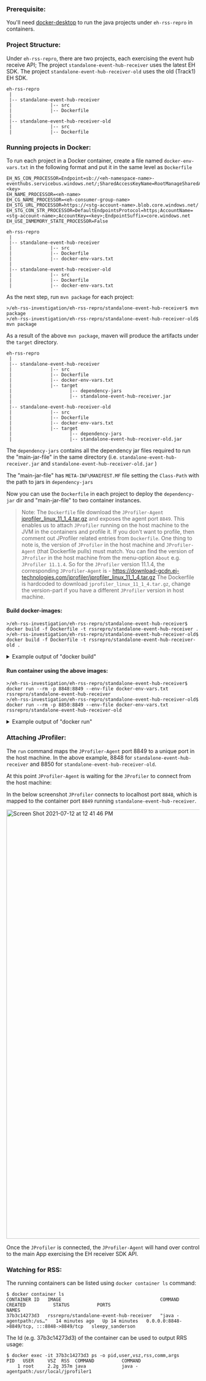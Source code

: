 ### Prerequisite:

You'll need [docker-desktop](https://www.docker.com/products/docker-desktop) to run the java projects under `eh-rss-repro` in containers.

### Project Structure:

Under `eh-rss-repro`, there are two projects, each exercising the event hub receive API;
The project `standalone-event-hub-receiver` uses the latest EH SDK.
The project `standalone-event-hub-receiver-old` uses the old (Track1) EH SDK.

```
eh-rss-repro
 |
 |-- standalone-event-hub-receiver
 |              |-- src
 |              |-- Dockerfile
 |
 |-- standalone-event-hub-receiver-old
 |              |-- src
 |              |-- Dockerfile
```

### Running projects in Docker:

To run each project in a Docker container, create a file named `docker-env-vars.txt` in the following format and put it in the same level as `Dockerfile`

```
EH_NS_CON_PROCESSOR=Endpoint=sb://<eh-namespace-name>-eventhubs.servicebus.windows.net/;SharedAccessKeyName=RootManageSharedAccessKey;SharedAccessKey=<key>
EH_NAME_PROCESSOR=<eh-name>
EH_CG_NAME_PROCESSOR=<eh-consumer-group-name>
EH_STG_URL_PROCESSOR=https://<stg-account-name>.blob.core.windows.net/
EH_STG_CON_STR_PROCESSOR=DefaultEndpointsProtocol=https;AccountName=<stg-account-name>;AccountKey=<key>;EndpointSuffix=core.windows.net
EH_USE_INMEMORY_STATE_PROCESSOR=False 
```

```
eh-rss-repro
 |
 |-- standalone-event-hub-receiver
 |              |-- src
 |              |-- Dockerfile
 |              |-- docker-env-vars.txt
 |
 |-- standalone-event-hub-receiver-old
 |              |-- src
 |              |-- Dockerfile
 |              |-- docker-env-vars.txt
```

As the next step, run `mvn package` for each project:

```
>/eh-rss-investigation/eh-rss-repro/standalone-event-hub-receiver$ mvn package
>/eh-rss-investigation/eh-rss-repro/standalone-event-hub-receiver-old$ mvn package
```

As a result of the above `mvn package`, maven will produce the artifacts under the `target` directory. 

```
eh-rss-repro
 |
 |-- standalone-event-hub-receiver
 |              |-- src
 |              |-- Dockerfile
 |              |-- docker-env-vars.txt
 |              |-- target
 |                     |-- dependency-jars 
 |                     |-- standalone-event-hub-receiver.jar
 |
 |-- standalone-event-hub-receiver-old
 |              |-- src
 |              |-- Dockerfile
 |              |-- docker-env-vars.txt
 |              |-- target
 |                     |-- dependency-jars 
 |                     |-- standalone-event-hub-receiver-old.jar
```

The `dependency-jars` contains all the dependency jar files required to run the "main-jar-file" in the same directory (i.e. `standalone-event-hub-receiver.jar` and `standalone-event-hub-receiver-old.jar` )

The "main-jar-file" has `META-INF\MANIFEST.MF` file setting the `Class-Path` with the path to jars in `dependency-jars`

Now you can use the `Dockerfile` in each project to deploy the `dependency-jar` dir and "main-jar-file" to two container instances.

> Note: The `Dockerfile` file download the `JProfiler-Agent` [jprofiler_linux_11_1_4.tar.gz](https://download-gcdn.ej-technologies.com/jprofiler/jprofiler_linux_11_1_4.tar.gz) and exposes the agent port `8849`. 
> This enables us to attach `JProfiler` running on the host machine to the JVM in the containers and profile it.
> If you don't want to profile, then comment out JProfiler related entries from `Dockerfile`.
> One thing to note is, the version of `JProfiler` in the host machine and `JProfiler-Agent` (that Dockerfile pulls) must match. You can find the version of `JProfiler` in the host machine from the menu-option `About`  e.g. `JProfiler 11.1.4`.
> So for the `JProfiler` version 11.1.4, the corresponding `JProfiler-Agent` is - https://download-gcdn.ej-technologies.com/jprofiler/jprofiler_linux_11_1_4.tar.gz
> The Dockerfile is hardcoded to download `jprofiler_linux_11_1_4.tar.gz`, change the version-part if you have a different `JProfiler` version in host machine.

#### Build docker-images:

```
>/eh-rss-investigation/eh-rss-repro/standalone-event-hub-receiver$ docker build -f Dockerfile -t rssrepro/standalone-event-hub-receiver .
>/eh-rss-investigation/eh-rss-repro/standalone-event-hub-receiver-old$ docker build -f Dockerfile -t rssrepro/standalone-event-hub-receiver-old .
```

<details><summary>Example output of "docker build"</summary>

```

anuthomaschandy@lipeng-43933457: ~/eh-rss-investigation/eh-rss-repro/standalone-event-hub-receiver$main$ docker build -f Dockerfile -t rssrepro/standalone-event-hub-receiver .
[+] Building 46.6s (11/11) FINISHED                                                                                                                                                                                                    
 => [internal] load build definition from Dockerfile                                                                                                                                                                              0.0s
 => => transferring dockerfile: 1.12kB                                                                                                                                                                                            0.0s
 => [internal] load .dockerignore                                                                                                                                                                                                 0.0s
 => => transferring context: 2B                                                                                                                                                                                                   0.0s
 => [internal] load metadata for mcr.microsoft.com/java/jdk:11-zulu-alpine                                                                                                                                                        0.0s
 => CACHED [stage-1 1/6] FROM mcr.microsoft.com/java/jdk:11-zulu-alpine                                                                                                                                                           0.0s
 => [internal] load build context                                                                                                                                                                                                 1.2s
 => => transferring context: 11.31MB                                                                                                                                                                                              1.1s
 => [stage-1 2/6] ADD target/standalone-event-hub-receiver.jar /run/standalone-event-hub-receiver.jar                                                                                                                             0.2s
 => [stage-1 3/6] COPY target/dependency-jars /run/dependency-jars                                                                                                                                                                0.1s
 => [stage-1 4/6] RUN apk add libc6-compat                                                                                                                                                                                        2.7s
 => [stage-1 5/6] RUN ln -s /lib/libc.musl-x86_64.so.1 /lib/ld-linux-x86-64.so.2                                                                                                                                                  0.6s
 => [stage-1 6/6] RUN wget https://download-gcdn.ej-technologies.com/jprofiler/jprofiler_linux_11_1_4.tar.gz -P /tmp/ &&tar -xzf /tmp/jprofiler_linux_11_1_4.tar.gz -C /usr/local &&rm /tmp/jprofiler_linux_11_1_4.tar.gz        39.5s
 => exporting to image                                                                                                                                                                                                            1.9s
 => => exporting layers                                                                                                                                                                                                           1.9s
 => => writing image sha256:ae0db2014f1be7ce9b0c3eee5ed4436568ffff41c0f65ba92f3e23d82615bc9c                                                                                                                                      0.0s
 => => naming to docker.io/rssrepro/standalone-event-hub-receiver
 
```

</details>

#### Run container using the above images:

```
>/eh-rss-investigation/eh-rss-repro/standalone-event-hub-receiver$ docker run --rm -p 8848:8849 --env-file docker-env-vars.txt rssrepro/standalone-event-hub-receiver
>/eh-rss-investigation/eh-rss-repro/standalone-event-hub-receiver-old$ docker run --rm -p 8850:8849 --env-file docker-env-vars.txt rssrepro/standalone-event-hub-receiver-old
```

<details><summary>Example output of "docker run"</summary>

```
anuthomaschandy@lipeng-43933457: ~/eh-rss-investigation/eh-rss-repro/standalone-event-hub-receiver$main$ docker run --rm -p 8848:8849 --env-file docker-env-vars.txt rssrepro/standalone-event-hub-receiver
JProfiler> Protocol version 63
JProfiler> Java 11 detected.
JProfiler> 64-bit library
JProfiler> Listening on port: 8849.
JProfiler> Enabling native methods instrumentation.
JProfiler> Can retransform classes.
JProfiler> Can retransform any class.
JProfiler> Native library initialized
JProfiler> VM initialized
JProfiler> Retransforming 110 base class files.
JProfiler> Base classes instrumented.
JProfiler> Waiting for a connection from the JProfiler GUI ...

```

</details>

### Attaching JProfiler:

The `run` command maps the `JProfiler-Agent` port 8849 to a unique port in the host machine. In the above example, 8848 for `standalone-event-hub-receiver` and 8850 for `standalone-event-hub-receiver-old`.

At this point `JProfiler-Agent` is waiting for the `JProfiler` to connect from the host machine:

In the below screenshot `JProfiler` connects to localhost port `8848`, which is mapped to the container port `8849` running `standalone-event-hub-receiver`.

<img width="1121" alt="Screen Shot 2021-07-12 at 12 41 46 PM" src="https://user-images.githubusercontent.com/1471612/125346462-a6a7e380-e30e-11eb-8040-b7cfb6670680.png">

Once the `JProfiler` is connected, the `JProfiler-Agent` will hand over control to the main App exercising the EH receiver SDK API.

### Watching for RSS:

The running containers can be listed using `docker container ls` command:

```
$ docker container ls
CONTAINER ID   IMAGE                                    COMMAND                  CREATED          STATUS          PORTS                                       NAMES
37b3c14273d3   rssrepro/standalone-event-hub-receiver   "java -agentpath:/us…"   14 minutes ago   Up 14 minutes   0.0.0.0:8848->8849/tcp, :::8848->8849/tcp   sleepy_sanderson
```

The Id (e.g. 37b3c14273d3) of the container can be used to output RRS usage:

```
$ docker exec -it 37b3c14273d3 ps -o pid,user,vsz,rss,comm,args
PID   USER     VSZ  RSS  COMMAND          COMMAND
    1 root     2.2g 357m java             java -agentpath:/usr/local/jprofiler1
```

